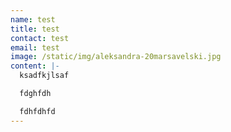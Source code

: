 ```yaml
---
name: test
title: test
contact: test
email: test
image: /static/img/aleksandra-20marsavelski.jpg
content: |-
  k﻿sadfkjlsaf

  f﻿dghfdh

  f﻿dhfdhfd
---
```

